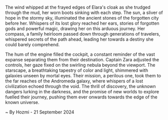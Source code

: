 
The wind whipped at the frayed edges of Elara's cloak as she trudged through the mud, her worn boots sinking with each step. The sun, a sliver of hope in the stormy sky, illuminated the ancient stones of the forgotten city before her. Whispers of its lost glory reached her ears, stories of forgotten gods and powerful magic, drawing her on this arduous journey.  Her compass, a family heirloom passed down through generations of travelers, whispered secrets of the path ahead, leading her towards a destiny she could barely comprehend.

The hum of the engine filled the cockpit, a constant reminder of the vast expanse separating them from their destination. Captain Zara adjusted the controls, her gaze fixed on the swirling nebula beyond the viewport. The starscape, a breathtaking tapestry of color and light, shimmered with galaxies unseen by mortal eyes.  Their mission, a perilous one, took them to the far reaches of the Andromeda galaxy, where whispers of a lost civilization echoed through the void.  The thrill of discovery, the unknown dangers lurking in the darkness, and the promise of new worlds to explore fuelled their journey, pushing them ever onwards towards the edge of the known universe. 

~ By Hozmi - 21 September 2024
